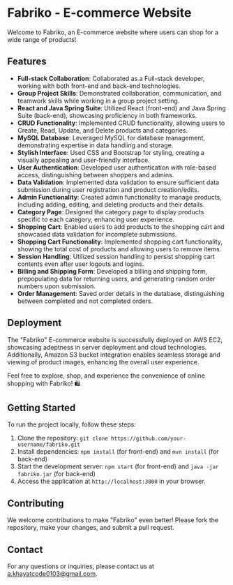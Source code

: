 # Fabriko - E-commerce Website

Welcome to Fabriko, an E-commerce website where users can shop for a wide range of products!

## Features

- **Full-stack Collaboration**: Collaborated as a Full-stack developer, working with both front-end and back-end technologies.
- **Group Project Skills**: Demonstrated collaboration, communication, and teamwork skills while working in a group project setting.
- **React and Java Spring Suite**: Utilized React (front-end) and Java Spring Suite (back-end), showcasing proficiency in both frameworks.
- **CRUD Functionality**: Implemented CRUD functionality, allowing users to Create, Read, Update, and Delete products and categories.
- **MySQL Database**: Leveraged MySQL for database management, demonstrating expertise in data handling and storage.
- **Stylish Interface**: Used CSS and Bootstrap for styling, creating a visually appealing and user-friendly interface.
- **User Authentication**: Developed user authentication with role-based access, distinguishing between shoppers and admins.
- **Data Validation**: Implemented data validation to ensure sufficient data submission during user registration and product creation/edits.
- **Admin Functionality**: Created admin functionality to manage products, including adding, editing, and deleting products and their details.
- **Category Page**: Designed the category page to display products specific to each category, enhancing user experience.
- **Shopping Cart**: Enabled users to add products to the shopping cart and showcased data validation for incomplete submissions.
- **Shopping Cart Functionality**: Implemented shopping cart functionality, showing the total cost of products and allowing users to remove items.
- **Session Handling**: Utilized session handling to persist shopping cart contents even after user logouts and logins.
- **Billing and Shipping Form**: Developed a billing and shipping form, prepopulating data for returning users, and generating random order numbers upon submission.
- **Order Management**: Saved order details in the database, distinguishing between completed and not completed orders.

## Deployment

The "Fabriko" E-commerce website is successfully deployed on AWS EC2, showcasing adeptness in server deployment and cloud technologies. Additionally, Amazon S3 bucket integration enables seamless storage and viewing of product images, enhancing the overall user experience.

Feel free to explore, shop, and experience the convenience of online shopping with Fabriko! 🛍️

## Getting Started

To run the project locally, follow these steps:

1. Clone the repository: `git clone https://github.com/your-username/fabriko.git`
2. Install dependencies: `npm install` (for front-end) and `mvn install` (for back-end)
3. Start the development server: `npm start` (for front-end) and `java -jar fabriko.jar` (for back-end)
4. Access the application at `http://localhost:3000` in your browser.

## Contributing

We welcome contributions to make "Fabriko" even better! Please fork the repository, make your changes, and submit a pull request.


## Contact

For any questions or inquiries, please contact us at a.khayatcode0103@gmail.com.
